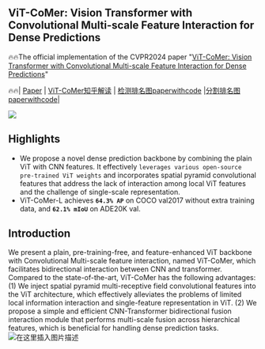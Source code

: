 ## ViT-CoMer: Vision Transformer with Convolutional Multi-scale Feature Interaction for Dense Predictions

:fire::fire:The official implementation of the CVPR2024 paper "[ViT-CoMer: Vision Transformer with Convolutional Multi-scale Feature Interaction for Dense Predictions](todo)"

:fire::fire:| [Paper](https://arxiv.org/abs/2205.08534) | [ViT-CoMer知乎解读](https://zhuanlan.zhihu.com) | [检测排名图paperwithcode]() |[分割排名图paperwithcode]()|

![](https://img-blog.csdnimg.cn/direct/c4e291f7eb14433087c77009b35c36ca.png#pic_center)


## Highlights


 - We propose a novel dense prediction backbone by combining the plain ViT with CNN features. It effectively `leverages various open-source pre-trained ViT weights`  and incorporates spatial pyramid convolutional features that address the lack of interaction among local ViT features and the challenge of single-scale representation.
 - ViT-CoMer-L achieves **`64.3% AP`** on COCO val2017 without extra training data, and **`62.1% mIoU`** on ADE20K val.



## Introduction
We present a plain, pre-training-free, and feature-enhanced ViT backbone with Convolutional Multi-scale feature interaction, named ViT-CoMer, which facilitates bidirectional interaction between CNN and transformer. Compared to the state-of-the-art, ViT-CoMer has the following advantages: (1) We inject spatial pyramid multi-receptive field convolutional features into the ViT architecture, which effectively alleviates the problems of limited local information interaction and single-feature representation in ViT. (2) We propose a simple and efficient CNN-Transformer bidirectional fusion interaction module that performs multi-scale fusion across hierarchical features, which is beneficial for handling dense prediction tasks. 
![在这里插入图片描述]()
